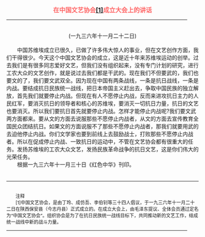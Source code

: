 <center><FONT style="FONT-SIZE: 12pt" COLOR="#FF6666"><B>在中国文艺协会<a href="#tail">[1]</a>成立大会上的讲话</B></center></FONT>
<HR color="#EE9B73" size="1" width="94%">
<BR>
<center>(一九三六年十一月二十二日)</center>
<BR>
　　中国苏维埃成立已很久，已做了许多伟大惊人的事业，但在文艺创作方面，我们干得很少。今天这个中国文艺协会的成立，这是近十年来苏维埃运动的创举。过去我们是有很多同志爱好文艺，但我们没有组织起来，没有专门计划的研究，进行工农大众的文艺创作，就是说过去我们都是干武的。现在我们不但要武的，我们也要文的了，我们要文武双全。因为现在中国有两条战线，一条是抗日战线，一条是内战。要结成抗日民族统一战线，把日本帝国主义赶出去，争取中国民族的独立解放，首先我们就要停止内战。但现在有人不愿停止内战，反而来进攻抗日主力的人民红军，要消灭抗日的领导者和核心的苏维埃，要消灭一切抗日力量，抗日的文艺也要消灭。所以我们要抗日首先就要停止内战。怎样才能停止内战呢?我们要文武两方面都来。要从文的方面去说服那些不愿停止内战者，从文的方面去宣传教育全国民众团结抗日。如果文的方面说服不了那些不愿停止内战者，那我们就要用武的去迫他停止内战。你们文学家也要到前线上去鼓励战士，打败那些不愿停止内战者。所以在促成停止内战、一致抗日的运动中，不管在文艺协会都有很重大的任务。发扬苏维埃的工农大众文艺，发扬民族革命战争的抗日文艺，这是你们伟大的光荣任务。
<BR>
　　根据一九三六年十一月三十日《红色中华》刊印。
<BR>
　　<hr><a name="tail"></a>    <FONT style="FONT-SIZE: 9pt">
<BR>
　　注释
<BR>
　　[1]中国文艺协会，是由丁玲、成仿吾、李伯钊等三十四人倡议，于一九三六年十一月二十二日在陕西保安县（今志丹县）正式成立的。在成立大会上，由毛泽东提议、全体会员通过定名为“中国文艺协会”。组织协会是为了在抗日民族统一战线目标下，共同推动新的文艺工作，结成统一战线中新的战斗力量。
<BR>
</FONT>
<HR color="#EE9B73" size="1" width="94%">


